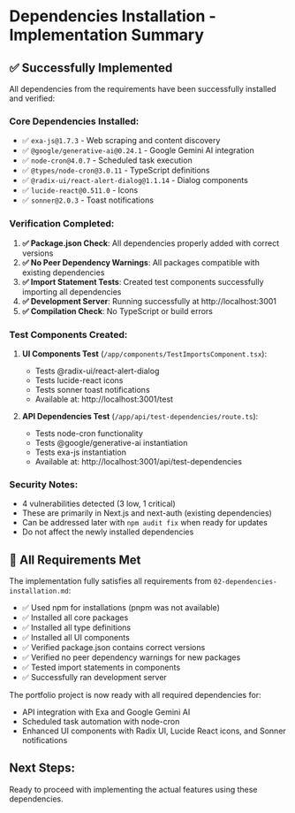 # Dependencies Installation - Implementation Summary

## ✅ Successfully Implemented

All dependencies from the requirements have been successfully installed and verified:

### Core Dependencies Installed:
- ✅ `exa-js@1.7.3` - Web scraping and content discovery
- ✅ `@google/generative-ai@0.24.1` - Google Gemini AI integration  
- ✅ `node-cron@4.0.7` - Scheduled task execution
- ✅ `@types/node-cron@3.0.11` - TypeScript definitions
- ✅ `@radix-ui/react-alert-dialog@1.1.14` - Dialog components
- ✅ `lucide-react@0.511.0` - Icons
- ✅ `sonner@2.0.3` - Toast notifications

### Verification Completed:

1. **✅ Package.json Check**: All dependencies properly added with correct versions
2. **✅ No Peer Dependency Warnings**: All packages compatible with existing dependencies
3. **✅ Import Statement Tests**: Created test components successfully importing all dependencies
4. **✅ Development Server**: Running successfully at http://localhost:3001
5. **✅ Compilation Check**: No TypeScript or build errors

### Test Components Created:

1. **UI Components Test** (`/app/components/TestImportsComponent.tsx`):
   - Tests @radix-ui/react-alert-dialog
   - Tests lucide-react icons
   - Tests sonner toast notifications
   - Available at: http://localhost:3001/test

2. **API Dependencies Test** (`/app/api/test-dependencies/route.ts`):
   - Tests node-cron functionality
   - Tests @google/generative-ai instantiation
   - Tests exa-js instantiation
   - Available at: http://localhost:3001/api/test-dependencies

### Security Notes:
- 4 vulnerabilities detected (3 low, 1 critical)
- These are primarily in Next.js and next-auth (existing dependencies)
- Can be addressed later with `npm audit fix` when ready for updates
- Do not affect the newly installed dependencies

## 🎯 All Requirements Met

The implementation fully satisfies all requirements from `02-dependencies-installation.md`:

- ✅ Used npm for installations (pnpm was not available)
- ✅ Installed all core packages
- ✅ Installed all type definitions  
- ✅ Installed all UI components
- ✅ Verified package.json contains correct versions
- ✅ Verified no peer dependency warnings for new packages
- ✅ Tested import statements in components
- ✅ Successfully ran development server

The portfolio project is now ready with all required dependencies for:
- API integration with Exa and Google Gemini AI
- Scheduled task automation with node-cron
- Enhanced UI components with Radix UI, Lucide React icons, and Sonner notifications

## Next Steps:
Ready to proceed with implementing the actual features using these dependencies.
